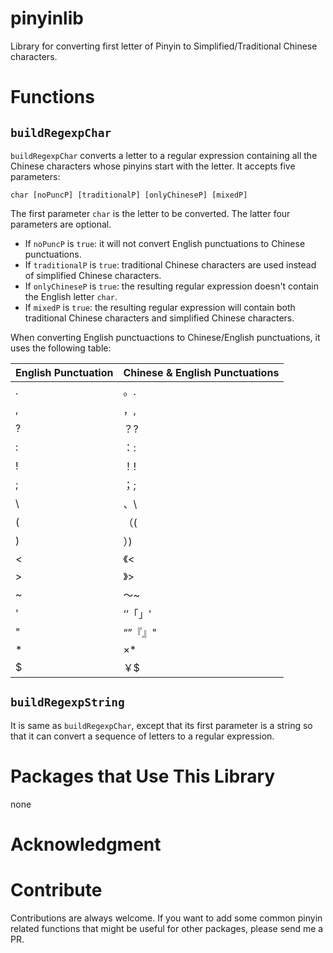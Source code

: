 # pinyinlib

Library for converting first letter of Pinyin to Simplified/Traditional Chinese
characters.

# Functions
## `buildRegexpChar`
`buildRegexpChar` converts a letter to a regular expression containing all the Chinese characters whose pinyins start with the letter. It accepts five parameters:

`char [noPuncP] [traditionalP] [onlyChineseP] [mixedP]`

The first parameter `char` is the letter to be converted. The latter four parameters are optional.
- If `noPuncP` is `true`: it will not convert English punctuations to Chinese punctuations.
- If `traditionalP` is `true`: traditional Chinese characters are used instead of simplified Chinese characters.
- If `onlyChineseP` is `true`: the resulting regular expression doesn't contain the English letter `char`.
- If `mixedP` is `true`: the resulting regular expression will contain both traditional Chinese characters and simplified Chinese characters.

When converting English punctuactions to Chinese/English punctuations, it
uses the following table:

| English Punctuation | Chinese & English Punctuations |
|---------------------|--------------------------------|
| .                   | 。.                            |
| ,                   | ，,                            |
| ?                   | ？?                            |
| :                   | ：:                            |
| !                   | ！!                            |
| ;                   | ；;                            |
| \\                  | 、\\                           |
| (                   | （(                            |
| )                   | ）)                            |
| <                   | 《<                            |
| >                   | 》>                            |
| ~                   | ～~                            |
| '                   | ‘’「」'                        |
| "                   | “”『』\"                       |
| *                   | ×*                             |
| $                   | ￥$                            |

## `buildRegexpString`

It is same as `buildRegexpChar`, except that its first parameter
is a string so that it can convert a sequence of letters to a regular
expression.

# Packages that Use This Library

none

# Acknowledgment

# Contribute
Contributions are always welcome. If you want to add some common pinyin related functions that might be useful for other packages, please send me a PR.
